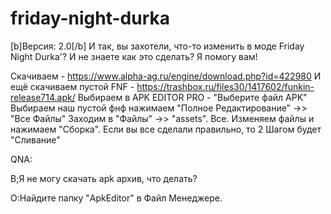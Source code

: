 # friday-night-durka
[b]Версия: 2.0[/b]
И так, вы захотели, что-то изменить в моде Friday Night Durka'?
И не знаете как это сделать?
Я помогу вам!

Скачиваем - https://www.alpha-ag.ru/engine/download.php?id=422980
И ещё скачиваем пустой FNF - https://trashbox.ru/files30/1417602/funkin-release714.apk/
Выбираем в APK EDITOR PRO - "Выберите файл APK"
Выбираем наш пустой фнф нажимаем "Полное Редактирование" ->> "Все Файлы"
Заходим в "Файлы" ->> "assets".
Все. Изменяем файлы и нажимаем "Сборка".
Если вы все сделали правильно, то 2 Шагом будет "Сливание"

QNA:

В;Я не могу скачать apk архив, что делать?

О:Найдите папку "ApkEditor" в Файл Менеджере.
